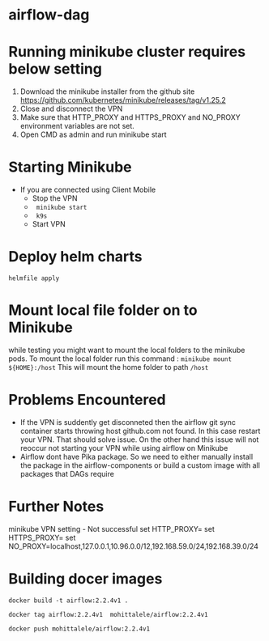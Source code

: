 # airflow-dag

# Running minikube cluster requires below setting 

1) Download the minikube installer from the github site https://github.com/kubernetes/minikube/releases/tag/v1.25.2
2) Close and disconnect the VPN 
3) Make sure that HTTP_PROXY and HTTPS_PROXY and NO_PROXY environment variables are not set.
4) Open CMD as admin and run minikube start 

# Starting Minikube 
- If you are connected using Client Mobile 
  - Stop the VPN
  - ``` minikube start``` 
  - ``` k9s``` 
  - Start VPN 
  
# Deploy helm charts
``` helmfile apply ``` 



# Mount local file folder on to Minikube 
while testing you might want to mount the local folders to the minikube pods. To mount the local folder run this command :
``` minikube mount ${HOME}:/host ``` This will mount the home folder to path ```/host ```
# Problems Encountered
- If the VPN is suddently get disconneted then the airflow git sync container starts throwing host github.com not found. In this case restart your VPN. That should solve issue. On the other hand this issue will not reoccur not starting your VPN while using airflow on Minikube
- Airflow dont have Pika package. So we need to either manually install the package in the airflow-components or build a custom image with all packages that DAGs require




# Further Notes 


minikube VPN setting - Not successful 
set HTTP_PROXY=<proxy URL>
set HTTPS_PROXY=<proxy URL>
set NO_PROXY=localhost,127.0.0.1,10.96.0.0/12,192.168.59.0/24,192.168.39.0/24

# Building docer images 

```docker build -t airflow:2.2.4v1 . ``` 

``` docker tag airflow:2.2.4v1  mohittalele/airflow:2.2.4v1 ```

``` docker push mohittalele/airflow:2.2.4v1  ```
